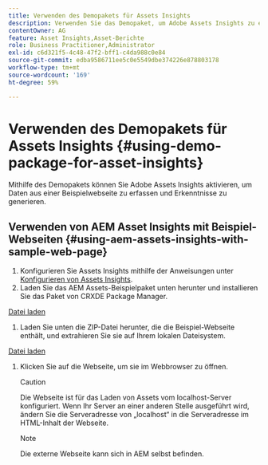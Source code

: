 ```yaml
---
title: Verwenden des Demopakets für Assets Insights
description: Verwenden Sie das Demopaket, um Adobe Assets Insights zu ermöglichen, Daten aus einer Webseite zu erfassen und Einblicke zu generieren.
contentOwner: AG
feature: Asset Insights,Asset-Berichte
role: Business Practitioner,Administrator
exl-id: c6d321f5-4c48-47f2-bff1-c4da988c0e84
source-git-commit: edba9586711ee5c0e5549dbe374226e878803178
workflow-type: tm+mt
source-wordcount: '169'
ht-degree: 59%

---
```


# Verwenden des Demopakets für Assets Insights {#using-demo-package-for-asset-insights}

Mithilfe des Demopakets können Sie Adobe Assets Insights aktivieren, um Daten aus einer Beispielwebseite zu erfassen und Erkenntnisse zu generieren.

## Verwenden von AEM Asset Insights mit Beispiel-Webseiten  {#using-aem-assets-insights-with-sample-web-page}

1. Konfigurieren Sie Assets Insights mithilfe der Anweisungen unter [Konfigurieren von Assets Insights](touch-ui-configuring-asset-insights.md).
1. Laden Sie das AEM Assets-Beispielpaket unten herunter und installieren Sie das Paket von CRXDE Package Manager.

[Datei laden](assets/insightsdemo.zip)

1. Laden Sie unten die ZIP-Datei herunter, die die Beispiel-Webseite enthält, und extrahieren Sie sie auf Ihrem lokalen Dateisystem.

[Datei laden](assets/demosite.zip)

1. Klicken Sie auf die Webseite, um sie im Webbrowser zu öffnen.

   >[!CAUTION]
   >
   >Die Webseite ist für das Laden von Assets vom localhost-Server konfiguriert. Wenn Ihr Server an einer anderen Stelle ausgeführt wird, ändern Sie die Serveradresse von „localhost“ in die Serveradresse im HTML-Inhalt der Webseite.

   >[!NOTE]
   >
   >Die externe Webseite kann sich in AEM selbst befinden.
